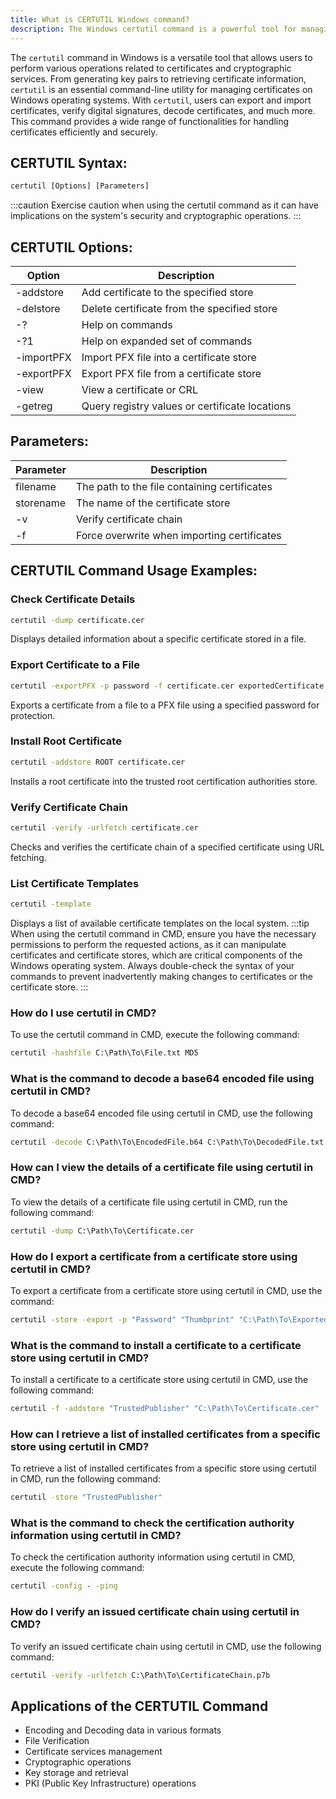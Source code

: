 ```yaml
---
title: What is CERTUTIL Windows command?
description: The Windows certutil command is a powerful tool for managing certificates and cryptographic services on Windows operating systems.
---
```


The `certutil` command in Windows is a versatile tool that allows users to perform various operations related to certificates and cryptographic services. From generating key pairs to retrieving certificate information, `certutil` is an essential command-line utility for managing certificates on Windows operating systems. With `certutil`, users can export and import certificates, verify digital signatures, decode certificates, and much more. This command provides a wide range of functionalities for handling certificates efficiently and securely.
## CERTUTIL Syntax:
```cmd
certutil [Options] [Parameters]
```

:::caution
Exercise caution when using the certutil command as it can have implications on the system's security and cryptographic operations.
:::

## CERTUTIL Options:
| Option      | Description                                     |
|-------------|-------------------------------------------------|
| -addstore   | Add certificate to the specified store          |
| -delstore   | Delete certificate from the specified store      |
| -?          | Help on commands                                |
| -?1         | Help on expanded set of commands                |
| -importPFX  | Import PFX file into a certificate store         |
| -exportPFX  | Export PFX file from a certificate store         |
| -view       | View a certificate or CRL                       |
| -getreg     | Query registry values or certificate locations   |

## Parameters:
| Parameter     | Description                                  |
|---------------|----------------------------------------------|
| filename      | The path to the file containing certificates |
| storename     | The name of the certificate store             |
| -v            | Verify certificate chain                      |
| -f            | Force overwrite when importing certificates   |
## CERTUTIL Command Usage Examples:
### Check Certificate Details
```cmd
certutil -dump certificate.cer
```
Displays detailed information about a specific certificate stored in a file.

### Export Certificate to a File
```cmd
certutil -exportPFX -p password -f certificate.cer exportedCertificate.pfx
```
Exports a certificate from a file to a PFX file using a specified password for protection.

### Install Root Certificate
```cmd
certutil -addstore ROOT certificate.cer
```
Installs a root certificate into the trusted root certification authorities store.

### Verify Certificate Chain
```cmd
certutil -verify -urlfetch certificate.cer
```
Checks and verifies the certificate chain of a specified certificate using URL fetching.

### List Certificate Templates
```cmd
certutil -template
```
Displays a list of available certificate templates on the local system.
:::tip
When using the certutil command in CMD, ensure you have the necessary permissions to perform the requested actions, as it can manipulate certificates and certificate stores, which are critical components of the Windows operating system. Always double-check the syntax of your commands to prevent inadvertently making changes to certificates or the certificate store.
:::

### How do I use certutil in CMD?
To use the certutil command in CMD, execute the following command:
```cmd
certutil -hashfile C:\Path\To\File.txt MD5
```

### What is the command to decode a base64 encoded file using certutil in CMD?
To decode a base64 encoded file using certutil in CMD, use the following command:
```cmd
certutil -decode C:\Path\To\EncodedFile.b64 C:\Path\To\DecodedFile.txt
```

### How can I view the details of a certificate file using certutil in CMD?
To view the details of a certificate file using certutil in CMD, run the following command:
```cmd
certutil -dump C:\Path\To\Certificate.cer
```

### How do I export a certificate from a certificate store using certutil in CMD?
To export a certificate from a certificate store using certutil in CMD, use the command:
```cmd
certutil -store -export -p "Password" "Thumbprint" "C:\Path\To\ExportedCert.cer"
```

### What is the command to install a certificate to a certificate store using certutil in CMD?
To install a certificate to a certificate store using certutil in CMD, use the following command:
```cmd
certutil -f -addstore "TrustedPublisher" "C:\Path\To\Certificate.cer"
```

### How can I retrieve a list of installed certificates from a specific store using certutil in CMD?
To retrieve a list of installed certificates from a specific store using certutil in CMD, run the following command:
```cmd
certutil -store "TrustedPublisher"
```

### What is the command to check the certification authority information using certutil in CMD?
To check the certification authority information using certutil in CMD, execute the following command:
```cmd
certutil -config - -ping
```

### How do I verify an issued certificate chain using certutil in CMD?
To verify an issued certificate chain using certutil in CMD, use the following command:
```cmd
certutil -verify -urlfetch C:\Path\To\CertificateChain.p7b
```
## Applications of the CERTUTIL Command

- Encoding and Decoding data in various formats
- File Verification
- Certificate services management
- Cryptographic operations
- Key storage and retrieval
- PKI (Public Key Infrastructure) operations